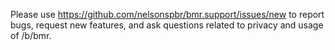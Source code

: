 Please use https://github.com/nelsonspbr/bmr.support/issues/new to report bugs, request new features, and ask questions related to privacy and usage of /b/bmr.
